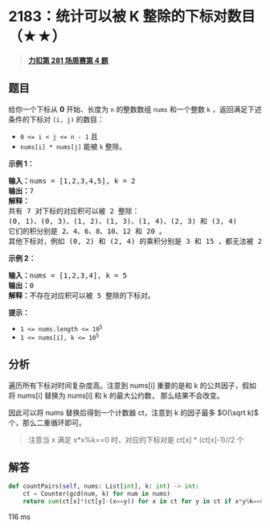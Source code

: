 # 2183：统计可以被 K 整除的下标对数目（★★）


> <u>**[力扣第 281 场周赛第 4 题](https://leetcode.cn/problems/count-array-pairs-divisible-by-k/)**</u>

## 题目

<p>给你一个下标从 <strong>0</strong> 开始、长度为 <code>n</code> 的整数数组 <code>nums</code> 和一个整数 <code>k</code> ，返回满足下述条件的下标对 <code>(i, j)</code> 的数目：</p>

<ul>
<li><code>0 &lt;= i &lt; j &lt;= n - 1</code> 且</li>
<li><code>nums[i] * nums[j]</code> 能被 <code>k</code> 整除。</li>
</ul>



<p><strong>示例 1：</strong></p>

<pre><strong>输入：</strong>nums = [1,2,3,4,5], k = 2
<strong>输出：</strong>7
<strong>解释：</strong>
共有 7 对下标的对应积可以被 2 整除：
(0, 1)、(0, 3)、(1, 2)、(1, 3)、(1, 4)、(2, 3) 和 (3, 4)
它们的积分别是 2、4、6、8、10、12 和 20 。
其他下标对，例如 (0, 2) 和 (2, 4) 的乘积分别是 3 和 15 ，都无法被 2 整除。
</pre>

<p><strong>示例 2：</strong></p>

<pre><strong>输入：</strong>nums = [1,2,3,4], k = 5
<strong>输出：</strong>0
<strong>解释：</strong>不存在对应积可以被 5 整除的下标对。
</pre>



<p><strong>提示：</strong></p>

<ul>
<li><code>1 &lt;= nums.length &lt;= 10<sup>5</sup></code></li>
<li><code>1 &lt;= nums[i], k &lt;= 10<sup>5</sup></code></li>
</ul>


## 分析

遍历所有下标对时间复杂度高。注意到 nums[i] 重要的是和 k 的公共因子，假如将 nums[i] 替换为 nums[i] 和 k 的最大公约数，
那么结果不会改变。

因此可以将 nums 替换后得到一个计数器 ct，注意到 k 的因子最多 $O(\sqrt k)$ 个，那么二重循环即可。

> 注意当 x 满足 x*x%k==0 时，对应的下标对是 ct[x] * (ct[x]-1)//2 个 



## 解答

```python
def countPairs(self, nums: List[int], k: int) -> int:
    ct = Counter(gcd(num, k) for num in nums)
    return sum(ct[x]*(ct[y]-(x==y)) for x in ct for y in ct if x*y%k==0)//2
```
116 ms
